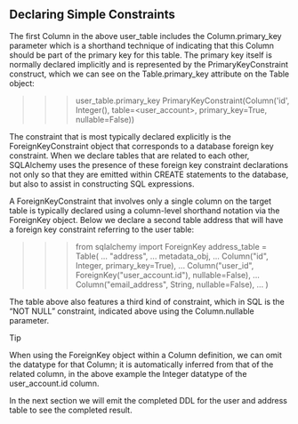 ## Declaring Simple Constraints
The first Column in the above user_table includes the Column.primary_key parameter which is a shorthand technique of indicating that this Column should be part of the primary key for this table. The primary key itself is normally declared implicitly and is represented by the PrimaryKeyConstraint construct, which we can see on the Table.primary_key attribute on the Table object:

>>> user_table.primary_key
PrimaryKeyConstraint(Column('id', Integer(), table=<user_account>, primary_key=True, nullable=False))

The constraint that is most typically declared explicitly is the ForeignKeyConstraint object that corresponds to a database foreign key constraint. When we declare tables that are related to each other, SQLAlchemy uses the presence of these foreign key constraint declarations not only so that they are emitted within CREATE statements to the database, but also to assist in constructing SQL expressions.

A ForeignKeyConstraint that involves only a single column on the target table is typically declared using a column-level shorthand notation via the ForeignKey object. Below we declare a second table address that will have a foreign key constraint referring to the user table:

>>> from sqlalchemy import ForeignKey
>>> address_table = Table(
...     "address",
...     metadata_obj,
...     Column("id", Integer, primary_key=True),
...     Column("user_id", ForeignKey("user_account.id"), nullable=False),
...     Column("email_address", String, nullable=False),
... )

The table above also features a third kind of constraint, which in SQL is the “NOT NULL” constraint, indicated above using the Column.nullable parameter.

Tip

When using the ForeignKey object within a Column definition, we can omit the datatype for that Column; it is automatically inferred from that of the related column, in the above example the Integer datatype of the user_account.id column.

In the next section we will emit the completed DDL for the user and address table to see the completed result.